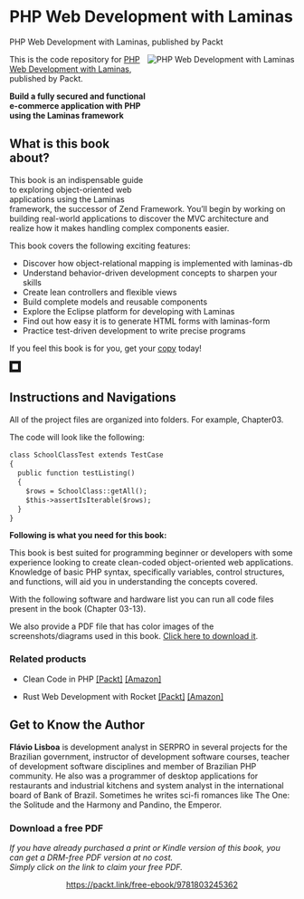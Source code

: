 


# PHP Web Development with Laminas
PHP Web Development with Laminas, published by Packt

<a href="https://www.packtpub.com/product/php-web-development-with-laminas/9781803245362"><img src="https://static.packt-cdn.com/products/9781803245362/cover/smaller" alt="PHP Web Development with Laminas" height="256px" align="right"></a>

This is the code repository for [PHP Web Development with Laminas](https://www.packtpub.com/product/php-web-development-with-laminas/9781803245362), published by Packt.

**Build a fully secured and functional e-commerce application with PHP using the Laminas framework**

## What is this book about?

This book is an indispensable guide to exploring object-oriented web applications using the Laminas framework, the successor of Zend Framework. You’ll begin by working on building real-world applications to discover the MVC architecture and realize how it makes handling complex components easier.	

This book covers the following exciting features:

* Discover how object-relational mapping is implemented with laminas-db
* Understand behavior-driven development concepts to sharpen your skills
* Create lean controllers and flexible views
* Build complete models and reusable components
* Explore the Eclipse platform for developing with Laminas
* Find out how easy it is to generate HTML forms with laminas-form
* Practice test-driven development to write precise programs

If you feel this book is for you, get your [copy](https://www.amazon.com/dp/1803245018) today!

<a href="https://www.packtpub.com/?utm_source=github&utm_medium=banner&utm_campaign=GitHubBanner"><img src="https://raw.githubusercontent.com/PacktPublishing/GitHub/master/GitHub.png" 
alt="https://www.packtpub.com/" border="5" /></a>


## Instructions and Navigations
All of the project files are organized into folders. For example, Chapter03.

The code will look like the following:

```
class SchoolClassTest extends TestCase
{
  public function testListing()
  {
    $rows = SchoolClass::getAll();
    $this->assertIsIterable($rows);
  }
}

```

**Following is what you need for this book:**

This book is best suited for programming beginner or developers with some experience looking to create clean-coded object-oriented web applications. Knowledge of basic PHP syntax, specifically variables, control structures, and functions, will aid you in understanding the concepts covered.	

With the following software and hardware list you can run all code files present in the book (Chapter 03-13).

We also provide a PDF file that has color images of the screenshots/diagrams used in this book. [Click here to download it](https://packt.link/qw7ug).


### Related products <Other books you may enjoy>
* Clean Code in PHP  [[Packt]](https://www.packtpub.com/product/clean-code-in-php/9781804613870) [[Amazon]](https://www.amazon.com/Clean-Code-PHP-human-friendly-maintainable/dp/1804613878)

* Rust Web Development with Rocket  [[Packt]](https://www.packtpub.com/product/rust-web-development-with-rocket/9781800561304) [[Amazon]](https://www.amazon.com/Rust-Web-Development-Rocket-development/dp/180056130X)

## Get to Know the Author
**Flávio Lisboa** is development analyst in SERPRO in several projects for the Brazilian government, instructor of development software courses, teacher of development software disciplines and member of Brazilian PHP community. He also was a programmer of desktop applications for restaurants and industrial kitchens and system analyst in the international board of Bank of Brazil. Sometimes he writes sci-fi romances like The One: the Solitude and the Harmony and Pandino, the Emperor.	

### Download a free PDF

 <i>If you have already purchased a print or Kindle version of this book, you can get a DRM-free PDF version at no cost.<br>Simply click on the link to claim your free PDF.</i>
<p align="center"> <a href="https://packt.link/free-ebook/9781803245362">https://packt.link/free-ebook/9781803245362 </a> </p>